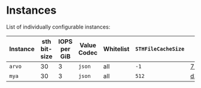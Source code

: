 # Instances

List of individually configurable instances:

| Instance | sth bit-size | IOPS per GiB | Value Codec  | Whitelist           | `STHFileCacheSize` | Running |
|----------|--------------|--------------|--------------|---------------------|--------------------|---------|
| `arvo`   | 30           | 3            | `json`       | all                 | `-1`               | [778339d270108841997806c86203ddd3a7341fcb](https://github.com/filecoin-project/storetheindex/commit/778339d270108841997806c86203ddd3a7341fcb)        |
| `mya`    | 30           | 3            | `json`       | all                 | `512`              | [d313dc17161f0ac0991d0dd3afe7186a2d3cbf0c](https://github.com/filecoin-project/storetheindex/commit/d313dc17161f0ac0991d0dd3afe7186a2d3cbf0c)        |
